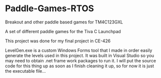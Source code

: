 # Paddle-Games-RTOS
Breakout and other paddle based games for TM4C123GXL

A set of different paddle games for the Tiva C Launchpad

This project was done for my final project in CE-426

LevelGen.exe is a custom Windows Forms tool that I made in order easily generate the levels used in this project. It was built in Visual Studio so you may need to obtain .net frame work packages to run it. I will put the source code for this thing up as soon as I finish cleaning it up, so for now it is just the executable file...
